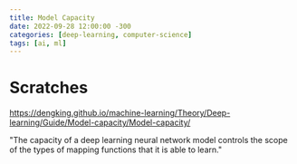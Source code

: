 ```yaml
---
title: Model Capacity
date: 2022-09-28 12:00:00 -300
categories: [deep-learning, computer-science]
tags: [ai, ml]
---
```


# Scratches

https://dengking.github.io/machine-learning/Theory/Deep-learning/Guide/Model-capacity/Model-capacity/

"The capacity of a deep learning neural network model controls the scope of the types of mapping functions that it is able to learn."
